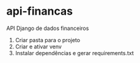 # api-financas
API Django de dados financeiros

1. Criar pasta para o projeto
2. Criar e ativar venv
3. Instalar dependências e gerar requirements.txt